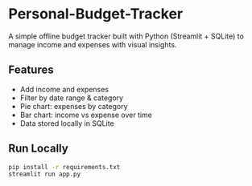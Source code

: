 # Personal-Budget-Tracker

A simple offline budget tracker built with Python (Streamlit + SQLite) to manage income and expenses with visual insights.

## Features
- Add income and expenses
- Filter by date range & category
- Pie chart: expenses by category
- Bar chart: income vs expense over time
- Data stored locally in SQLite

## Run Locally
```bash
pip install -r requirements.txt
streamlit run app.py
